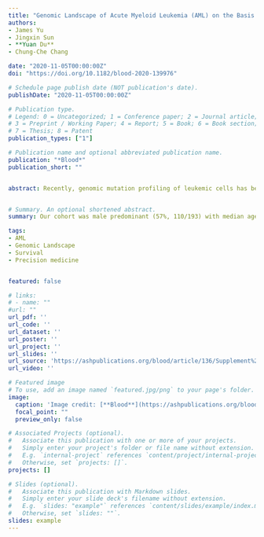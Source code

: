 ```yaml
---
title: "Genomic Landscape of Acute Myeloid Leukemia (AML) on the Basis of 2017 ELN Classification and Other Mutations in Adult AML - Single Healthcare System Data"
authors:
- James Yu
- Jingxin Sun
- **Yuan Du**
- Chung-Che Chang

date: "2020-11-05T00:00:00Z"
doi: "https://doi.org/10.1182/blood-2020-139976"

# Schedule page publish date (NOT publication's date).
publishDate: "2020-11-05T00:00:00Z"

# Publication type.
# Legend: 0 = Uncategorized; 1 = Conference paper; 2 = Journal article;
# 3 = Preprint / Working Paper; 4 = Report; 5 = Book; 6 = Book section;
# 7 = Thesis; 8 = Patent
publication_types: ["1"]

# Publication name and optional abbreviated publication name.
publication: "*Blood*"
publication_short: ""


abstract: Recently, genomic mutation profiling of leukemic cells has been actively studied and some results have been integrated into the 2017 ELN classification with cytogenetic analysis for risk assessment of AML populations.1 However, only a few mutations are well identified and included in the 2017 ELN classification. In addition, except interaction between NPM1 and FLT-ITD, correlation and co-occurrence among various mutations have not been well studied. Here we describe our single center genomic landscapes of 2017 ELN guideline components with other NGS mutations in adult AML.


# Summary. An optional shortened abstract.
summary: Our cohort was male predominant (57%, 110/193) with median age of 64 YO (range 18 - 93). 29%, 25% and 46% of patients were 2017 ELN favorable, intermediate, and adverse group respectively. 27.5% and 40% were Adverse and Normal Karyotype respectively. 4%, 4% and 1% of patients were RUNX1-RUNX1T1, CBFB-MYH11 and MLLT3-KMT2A positive respectively. Figure1 describes the occurrence rate of significantly occurred mutations. Regarding 2017 ELN components, 37 patients (19.2%) were positive to NPM1, 34 patients (17.6%) had FLT-ITD low, 3 (1.6%) had CEBPA biallelic, 40 (20.7%) had TP53, 27 (14.0%) had ASXL, and 24 (12.4%) had RUNX. There was no FLT-ITD high mutation in our cohort. In total 63 patients (32.6%) had at least one DNA methylation mutation. 44 patients (22.8%) had at least one spliceosome mutation and 9 patients (4.6%) had at least one chromatin modifier mutation other than ASXL1. In activated signaling, NRAS, KRAS, FLT-TKD were significantly occurred.

tags:
- AML
- Genomic Landscape
- Survival
- Precision medicine


featured: false

# links:
# - name: ""
#url: ""
url_pdf: ''
url_code: ''
url_dataset: ''
url_poster: ''
url_project: ''
url_slides: ''
url_source: 'https://ashpublications.org/blood/article/136/Supplement%201/3/473434/Genomic-Landscape-of-Acute-Myeloid-Leukemia-AML-on?searchresult=1'
url_video: ''

# Featured image
# To use, add an image named `featured.jpg/png` to your page's folder. 
image:
  caption: 'Image credit: [**Blood**](https://ashpublications.org/blood)'
  focal_point: ""
  preview_only: false

# Associated Projects (optional).
#   Associate this publication with one or more of your projects.
#   Simply enter your project's folder or file name without extension.
#   E.g. `internal-project` references `content/project/internal-project/index.md`.
#   Otherwise, set `projects: []`.
projects: []

# Slides (optional).
#   Associate this publication with Markdown slides.
#   Simply enter your slide deck's filename without extension.
#   E.g. `slides: "example"` references `content/slides/example/index.md`.
#   Otherwise, set `slides: ""`.
slides: example
---
```





